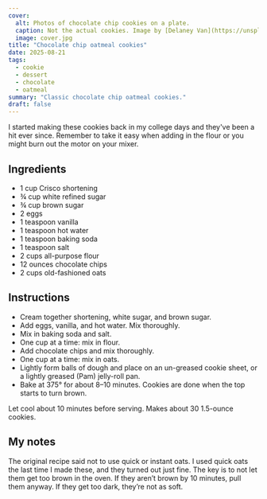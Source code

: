 ```yaml
---
cover:
  alt: Photos of chocolate chip cookies on a plate.
  caption: Not the actual cookies. Image by [Delaney Van](https://unsplash.com/@delaneyvan)
  image: cover.jpg
title: "Chocolate chip oatmeal cookies"
date: 2025-08-21
tags:
  - cookie
  - dessert
  - chocolate
  - oatmeal
summary: "Classic chocolate chip oatmeal cookies."
draft: false
---
```


I started making these cookies back in my college days and they've been a hit
ever since. Remember to take it easy when adding in the flour or you might burn
out the motor on your mixer.

## Ingredients

- 1 cup Crisco shortening
- &frac34; cup white refined sugar
- &frac34; cup brown sugar
- 2 eggs
- 1 teaspoon vanilla
- 1 teaspoon hot water
- 1 teaspoon baking soda
- 1 teaspoon salt
- 2 cups all-purpose flour
- 12 ounces chocolate chips
- 2 cups old-fashioned oats

## Instructions

- Cream together shortening, white sugar, and brown sugar.
- Add eggs, vanilla, and hot water. Mix thoroughly.
- Mix in baking soda and salt.
- One cup at a time: mix in flour.
- Add chocolate chips and mix thoroughly.
- One cup at a time: mix in oats.
- Lightly form balls of dough and place on an un-greased cookie sheet, or a
  lightly greased (Pam) jelly-roll pan.
- Bake at 375&deg; for about 8–10 minutes. Cookies are done when the top starts
  to turn brown.

Let cool about 10 minutes before serving. Makes about 30 1.5-ounce cookies.

## My notes

The original recipe said not to use quick or instant oats. I used quick oats the
last time I made these, and they turned out just fine. The key is to not let
them get too brown in the oven. If they aren’t brown by 10 minutes, pull them
anyway. If they get too dark, they’re not as soft.
